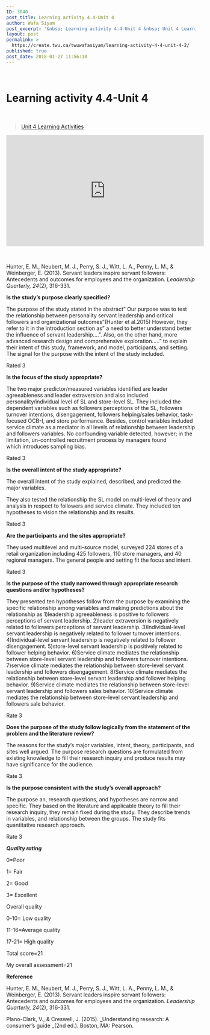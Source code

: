 ```yaml
---
ID: 3040
post_title: Learning activity 4.4-Unit 4
author: Wafa Siyam
post_excerpt: '&nbsp; Learning activity 4.4-Unit 4 &nbsp; Unit 4 Learning Activities &nbsp; Hunter, E. M., Neubert, M. J., Perry, S. J., Witt, L. A., Penny, L. M., &amp; Weinberger, E. (2013). Servant leaders inspire servant followers: Antecedents and outcomes for employees and the organization.&nbsp;Leadership Quarterly, 24(2), 316-331. Is the study&rsquo;s purpose clearly specified? The purpose of &hellip; <p><a href="https://create.twu.ca/twuwafasiyam/learning-activity-4-4-unit-4-2/">Continue reading<span> "Learning activity 4.4-Unit 4"</span></a></p>'
layout: post
permalink: >
  https://create.twu.ca/twuwafasiyam/learning-activity-4-4-unit-4-2/
published: true
post_date: 2018-01-27 11:56:18
---
```

<p>&nbsp;</p>
<h1><strong>Learning activity 4.4-Unit 4</strong></h1>
<p>&nbsp;</p>
<blockquote class="wp-embedded-content" data-secret="Y9nLnBzeUj"><p><a href="https://create.twu.ca/ldrs591-sp18/unit-4-learning-activities/">Unit 4 Learning Activities</a></p></blockquote>
<p><iframe class="wp-embedded-content" sandbox="allow-scripts" security="restricted" src="https://create.twu.ca/ldrs591-sp18/unit-4-learning-activities/embed/#?secret=Y9nLnBzeUj" data-secret="Y9nLnBzeUj" width="525" height="296" title="&#8220;Unit 4 Learning Activities&#8221; &#8212; Leadership 591: Scholarly Inquiry" frameborder="0" marginwidth="0" marginheight="0" scrolling="no"></iframe></p>
<p>&nbsp;</p>
<p>Hunter, E. M., Neubert, M. J., Perry, S. J., Witt, L. A., Penny, L. M., &amp; Weinberger, E. (2013). Servant leaders inspire servant followers: Antecedents and outcomes for employees and the organization. <em>Leadership Quarterly, 24</em>(2), 316-331.</p>
<p><strong>Is the study’s purpose clearly specified?</strong></p>
<p>The purpose of the study stated in the abstract&#8221; Our purpose was to test the relationship between personality servant leadership and critical followers and organizational outcomes&#8221;(Hunter et al.2015) However, they refer to it in the introduction section as&#8221; a need to better understand better the influence of servant leadership&#8230;.&#8221;. Also, on the other hand, more advanced research design and comprehensive exploration&#8230;..&#8221; to explain their intent of this study, framework, and model, participants, and setting.  The signal for the purpose with the intent of the study included.</p>
<p>Rated 3</p>
<p><strong>Is the focus of the study appropriate?</strong></p>
<p>The two major predictor/measured variables identified are leader agreeableness and leader extraversion and also included personality/individual level of SL and store-level SL. They included the dependent variables such as followers perceptions of the SL, followers turnover intentions, disengagement, followers helping/sales behavior, task-focused OCB-I, and store performance. Besides, control variables included service climate as a mediator in all levels of relationship between leadership and followers variables. No confounding variable detected, however; in the limitation, un-controlled recruitment process by managers found which introduces sampling bias.</p>
<p>Rated 3</p>
<p><strong>Is the overall intent of the study appropriate?</strong></p>
<p>The overall intent of the study explained, described, and predicted the major variables.</p>
<p>They also tested the relationship the SL model on multi-level of theory and analysis in respect to followers and service climate. They included ten hypotheses to vision the relationship and its results.</p>
<p>Rated 3</p>
<p><strong>Are the participants and the sites appropriate?</strong></p>
<p>They used multilevel and multi-source model, surveyed 224 stores of a retail organization including 425 followers, 110 store managers, and 40 regional managers. The general people and setting fit the focus and intent.</p>
<p>Rated 3</p>
<p><strong>Is the purpose of the study narrowed through appropriate research questions and/or hypotheses?</strong></p>
<p>They presented ten hypotheses follow from the purpose by examining the specific relationship among variables and making predictions about the relationship as 1)leadership agreeableness is positive to followers perceptions of servant leadership. 2)leader extraversion is negatively related to followers perceptions of servant leadership. 3)Individual-level servant leadership is negatively related to follower turnover intentions. 4)Individual-level servant leadership is negatively related to follower disengagement. 5)store-level servant leadership is positively related to follower helping behavior. 6)Service climate mediates the relationship between store-level servant leadership and followers turnover intentions. 7)service climate mediates the relationship between store-level servant leadership and followers disengagement. 8)Service climate mediates the relationship between store-level servant leadership and follower helping behavior. 9)Service climate mediates the relationship between store-level servant leadership and followers sales behavior. 10)Service climate mediates the relationship between store-level servant leadership and followers sale behavior.</p>
<p>Rate 3</p>
<p><strong>Does the purpose of the study follow logically from the statement of the problem and the literature review?</strong></p>
<p>The reasons for the study&#8217;s major variables, intent, theory, participants, and sites well argued. The purpose research questions are formulated from existing knowledge to fill their research inquiry and produce results may have significance for the audience.</p>
<p>Rate 3</p>
<p><strong>Is the purpose consistent with the study’s overall approach?</strong></p>
<p>The purpose an, research questions, and hypotheses are narrow and specific. They based on the literature and applicable theory to fill their research inquiry, they remain fixed during the study. They describe trends in variables, and relationship between the groups. The study fits quantitative research approach.</p>
<p>Rate 3</p>
<p><strong><em>Quality rating</em></strong></p>
<p>0=Poor</p>
<p>1= Fair</p>
<p>2= Good</p>
<p>3= Excellent</p>
<p>Overall quality</p>
<p>0-10= Low quality</p>
<p>11-16=Average quality</p>
<p>17-21= High quality</p>
<p>Total score=21</p>
<p>My overall assessment=21</p>
<p><strong>Reference</strong></p>
<p>Hunter, E. M., Neubert, M. J., Perry, S. J., Witt, L. A., Penny, L. M., &amp; Weinberger, E. (2013). Servant leaders inspire servant followers: Antecedents and outcomes for employees and the organization. <em>Leadership Quarterly, 24</em>(2), 316-331.</p>
<p>Plano-Clark, V., &amp; Creswell, J. (2015). _Understanding research: A consumer’s guide _(2nd ed.). Boston, MA: Pearson.</p>
<p>&nbsp;</p>
<p>&nbsp;</p>
<p>&nbsp;</p>